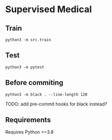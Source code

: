 # Supervised Medical

## Train

`python3 -m src.train`

## Test

`python3 -m pytest`

## Before commiting

`python3 -m black . --line-length 120`

TODO: add pre-commit hooks for black instead?

## Requirements

Requires Python >=3.8